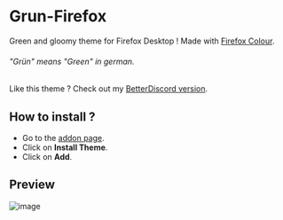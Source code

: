 # Grun-Firefox
 Green and gloomy theme for Firefox Desktop ! Made with [Firefox Colour](https://color.firefox.com/ "Firefox Colour").
 
  ###### "Grün" means "Green" in german.

Like this theme ? Check out my [BetterDiscord version](https://github.com/Shad0w-57/Grun-BetterDiscord "Shad0w-57/Grun-BetterDiscord: BetterDiscord theme").

## How to install ?
* Go to the [addon page](https://addons.mozilla.org/fr/firefox/addon/grun-dark/ "Grün download page").
* Click on **Install Theme**.
* Click on **Add**.

## Preview
![image](https://addons.mozilla.org/user-media/version-previews/full/3922/3922355.svg?modified=1668622635)

